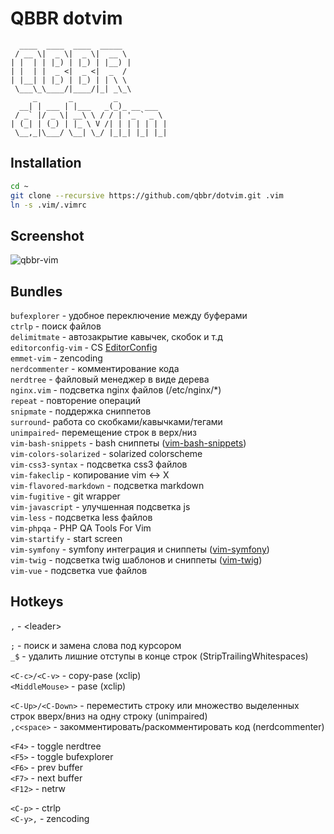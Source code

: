 # QBBR dotvim

	  ____  ____  ____  _____
	 / __ \|  _ \|  _ \|  __ \
	| |  | | |_) | |_) | |__) |
	| |  | |  _ <|  _ <|  _  /
	| |__| | |_) | |_) | | \ \
	 \___\_\____/|____/|_| _\_\
	     _       _         _
	  __| | ___ | |___   _(_)_ __ ___
	 / _` |/ _ \| __\ \ / / | '_ ` _ \
	| (_| | (_) | |_ \ V /| | | | | | |
	 \__,_|\___/ \__| \_/ |_|_| |_| |_|

## Installation

```bash
cd ~
git clone --recursive https://github.com/qbbr/dotvim.git .vim
ln -s .vim/.vimrc
```

## Screenshot

![qbbr-vim](https://i.imgur.com/AQSqLeb.png)

## Bundles

`bufexplorer` - удобное переключение между буферами  
`ctrlp` - поиск файлов  
`delimitmate` - автозакрытие кавычек, скобок и т.д  
`editorconfig-vim` - CS [EditorConfig](https://editorconfig.org/)  
`emmet-vim` - zencoding  
`nerdcommenter` - комментирование кода  
`nerdtree` - файловый менеджер в виде дерева  
`nginx.vim` - подсветка nginx файлов (/etc/nginx/*)  
`repeat` - повторение операций  
`snipmate` - поддержка сниппетов  
`surround`- работа со скобками/кавычками/тегами  
`unimpaired`- перемещение строк в верх/низ  
`vim-bash-snippets` - bash сниппеты ([vim-bash-snippets](https://github.com/qbbr/vim-bash-snippets))  
`vim-colors-solarized` - solarized colorscheme  
`vim-css3-syntax` - подсветка css3 файлов  
`vim-fakeclip` - копирование vim &lt;-&gt; X  
`vim-flavored-markdown` - подсветка markdown  
`vim-fugitive` - git wrapper  
`vim-javascript` - улучшенная подсветка js  
`vim-less` - подсветка less файлов  
`vim-phpqa` - PHP QA Tools For Vim  
`vim-startify` - start screen  
`vim-symfony` - symfony интеграция и сниппеты ([vim-symfony](https://github.com/qbbr/vim-symfony))  
`vim-twig` - подсветка twig шаблонов и сниппеты ([vim-twig](https://github.com/qbbr/vim-twig))  
`vim-vue` - подсветка vue файлов

## Hotkeys

`,` - &lt;leader&gt;

`;` - поиск и замена слова под курсором  
`_$` - удалить лишние отступы в конце строк (StripTrailingWhitespaces)

`<C-c>/<C-v>` - copy-pase (xclip)  
`<MiddleMouse>` - pase (xclip)

`<C-Up>/<C-Down>`  - переместить строку или множество выделенных строк вверх/вниз на одну строку (unimpaired)  
`,c<space>` - закомментировать/раскомментировать код (nerdcommenter)

`<F4>` - toggle nerdtree  
`<F5>` - toggle bufexplorer  
`<F6>` - prev buffer  
`<F7>` - next buffer  
`<F12>` - netrw

`<C-p>` - ctrlp  
`<C-y>,` - zencoding
